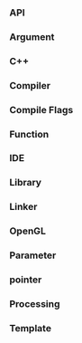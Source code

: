 ### API

### Argument

### C++

### Compiler

### Compile Flags

### Function

### IDE

### Library

### Linker

### OpenGL

### Parameter

### pointer

### Processing

### Template
